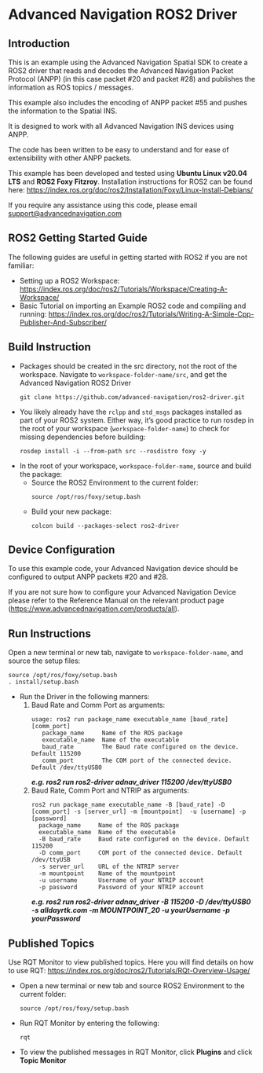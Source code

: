 # Advanced Navigation ROS2 Driver

## Introduction

This is an example using the Advanced Navigation Spatial SDK to create a ROS2 driver that reads and decodes the Advanced Navigation Packet Protocol (ANPP) (in this case packet #20 and packet #28) and publishes the information as ROS topics / messages. 

This example also includes the encoding of ANPP packet #55 and pushes the information to the Spatial INS.

It is designed to work with all Advanced Navigation INS devices using ANPP.

The code has been written to be easy to understand and for ease of extensibility with other ANPP packets.

This example has been developed and tested using **Ubuntu Linux v20.04 LTS** and **ROS2 Foxy Fitzroy**. Installation instructions for ROS2 can be found here: https://index.ros.org/doc/ros2/Installation/Foxy/Linux-Install-Debians/

If you require any assistance using this code, please email support@advancednavigation.com



## ROS2 Getting Started Guide

The following guides are useful in getting started with ROS2 if you are not familiar:

- Setting up a ROS2 Workspace: https://index.ros.org/doc/ros2/Tutorials/Workspace/Creating-A-Workspace/
- Basic Tutorial on importing an Example ROS2 code and compiling and running: https://index.ros.org/doc/ros2/Tutorials/Writing-A-Simple-Cpp-Publisher-And-Subscriber/


## Build Instruction

- Packages should be created in the src directory, not the root of the workspace. Navigate to `workspace-folder-name/src`, and get the Advanced Navigation ROS2 Driver   
  ```
  git clone https://github.com/advanced-navigation/ros2-driver.git
  ```
- You likely already have the `rclpp` and `std_msgs` packages installed as part of your ROS2 system. Either way, it’s good practice to run rosdep in the root of your workspace (`workspace-folder-name`) to check for missing dependencies before building:
  ```
  rosdep install -i --from-path src --rosdistro foxy -y
  ```
- In the root of your workspace, `workspace-folder-name`, source and build the package:
  - Source the ROS2 Environment to the current folder:
    ```
    source /opt/ros/foxy/setup.bash
    ```
  - Build your new package:
    ```
    colcon build --packages-select ros2-driver
    ```

## Device Configuration

To use this example code, your Advanced Navigation device should be configured to output ANPP packets #20 and #28.

If you are not sure how to configure your Advanced Navigation Device please refer to the Reference Manual on the relevant product page (https://www.advancednavigation.com/products/all). 



## Run Instructions

Open a new terminal or new tab, navigate to `workspace-folder-name`, and source the setup files:
```
source /opt/ros/foxy/setup.bash
. install/setup.bash
```

- Run the Driver in the following manners:
  1. Baud Rate and Comm Port as arguments:
     ```
     usage: ros2 run package_name executable_name [baud_rate] [comm_port]
        package_name     Name of the ROS package
        executable_name  Name of the executable
        baud_rate        The Baud rate configured on the device. Default 115200
        comm_port        The COM port of the connected device. Default /dev/ttyUSB0
     ```
     ***e.g. ros2 run ros2-driver adnav_driver 115200 /dev/ttyUSB0***
  2. Baud Rate, Comm Port and NTRIP as arguments:
     ```
     ros2 run package_name executable_name -B [baud_rate] -D [comm_port] -s [server_url] -m [mountpoint]  -u [username] -p [password]
       package_name     Name of the ROS package
       executable_name  Name of the executable
       -B baud_rate     Baud rate configured on the device. Default 115200
       -D comm_port     COM port of the connected device. Default /dev/ttyUSB
       -s server_url    URL of the NTRIP server
       -m mountpoint    Name of the mountpoint
       -u username      Username of your NTRIP account
       -p password      Password of your NTRIP account 
     ```
     ***e.g. ros2 run ros2-driver adnav_driver -B 115200 -D /dev/ttyUSB0 -s alldayrtk.com -m MOUNTPOINT_20  -u yourUsername -p yourPassword***


## Published Topics
Use RQT Monitor to view published topics. Here you will find details on how to use RQT: https://index.ros.org/doc/ros2/Tutorials/RQt-Overview-Usage/
- Open a new terminal or new tab and source ROS2 Environment to the current folder:
  ```
  source /opt/ros/foxy/setup.bash
  ```
- Run RQT Monitor by entering the following:
  ```
  rqt
  ```
- To view the published messages in RQT Monitor, click **Plugins** and click **Topic Monitor**
